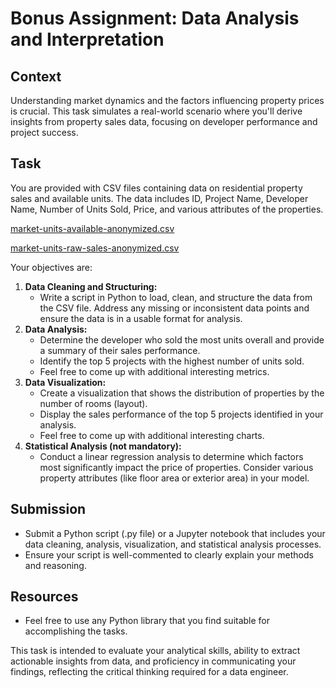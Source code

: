 # Bonus Assignment: **Data Analysis and Interpretation**

## **Context**

Understanding market dynamics and the factors influencing property prices is crucial. This task simulates a real-world scenario where you'll derive insights from property sales data, focusing on developer performance and project success.

## **Task**

You are provided with CSV files containing data on residential property sales and available units. The data includes ID, Project Name, Developer Name, Number of Units Sold, Price, and various attributes of the properties.

[market-units-available-anonymized.csv](https://prod-files-secure.s3.us-west-2.amazonaws.com/39316dd9-767c-4571-8f5a-518a2785fe7a/ab846789-dacd-4075-9785-f66aa20822e3/market-units-available-anonymized.csv)

[market-units-raw-sales-anonymized.csv](https://prod-files-secure.s3.us-west-2.amazonaws.com/39316dd9-767c-4571-8f5a-518a2785fe7a/af64ce17-5f9c-4940-b094-7d668df3901d/market-units-raw-sales-anonymized.csv)

Your objectives are:

1. **Data Cleaning and Structuring:**
    - Write a script in Python to load, clean, and structure the data from the CSV file. Address any missing or inconsistent data points and ensure the data is in a usable format for analysis.
2. **Data Analysis:**
    - Determine the developer who sold the most units overall and provide a summary of their sales performance.
    - Identify the top 5 projects with the highest number of units sold.
    - Feel free to come up with additional interesting metrics.
3. **Data Visualization:**
    - Create a visualization that shows the distribution of properties by the number of rooms (layout).
    - Display the sales performance of the top 5 projects identified in your analysis.
    - Feel free to come up with additional interesting charts.
4. **Statistical Analysis (not mandatory):**
    - Conduct a linear regression analysis to determine which factors most significantly impact the price of properties. Consider various property attributes (like floor area or exterior area) in your model.

## **Submission**

- Submit a Python script (.py file) or a Jupyter notebook that includes your data cleaning, analysis, visualization, and statistical analysis processes.
- Ensure your script is well-commented to clearly explain your methods and reasoning.

## **Resources**

- Feel free to use any Python library that you find suitable for accomplishing the tasks.

This task is intended to evaluate your analytical skills, ability to extract actionable insights from data, and proficiency in communicating your findings, reflecting the critical thinking required for a data engineer.
